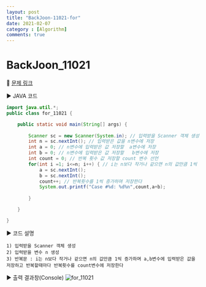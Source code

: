 ```yaml
---
layout: post
title: "BackJoon-11021-for"
date: 2021-02-07
category : [Algorithm]
comments: true
---
```


# BackJoon_11021

🎈 [문제 링크](https://www.acmicpc.net/problem/11021)

▶ JAVA 코드 

```java
import java.util.*;
public class for_11021 {

	public static void main(String[] args) {
		
		Scanner sc = new Scanner(System.in); // 입력받을 Scanner 객체 생성
		int n = sc.nextInt(); // 입력받은 값을 n변수에 저장
		int a = 0; // n변수에 입력받은 값 저장할  a변수에 저장
		int b = 0; // n변수에 입력받은 값 저장할   b변수에 저장
		int count = 0; // 반복 횟수 값 저장할 count 변수 선언
		for(int i =1; i<=n; i++) { // i는 n보다 작거나 같으면 n의 값만큼 1씩 증가하며 a,b변수에 입력받은 값을 저장한다
			a = sc.nextInt();  
			b = sc.nextInt();
			count++; // 반복횟수를 1씩 증가하며 저장한다
			System.out.printf("Case #%d: %d%n",count,a+b); 
			
		}

	}

}

```

▶ 코드 설명

    1) 입력받을 Scanner 객체 생성
    2) 입력받을 변수 n 생성
    3) 반복문 : i는 n보다 작거나 같으면 n의 값만큼 1씩 증가하며 a,b변수에 입력받은 값을 저장하고 반복할때마다 반복횟수를 count변수에 저장한다

▶ 출력 결과창(Console)
![for_11021](https://user-images.githubusercontent.com/65608960/107146311-9e780080-698a-11eb-8694-7b4c2e274842.JPG)
